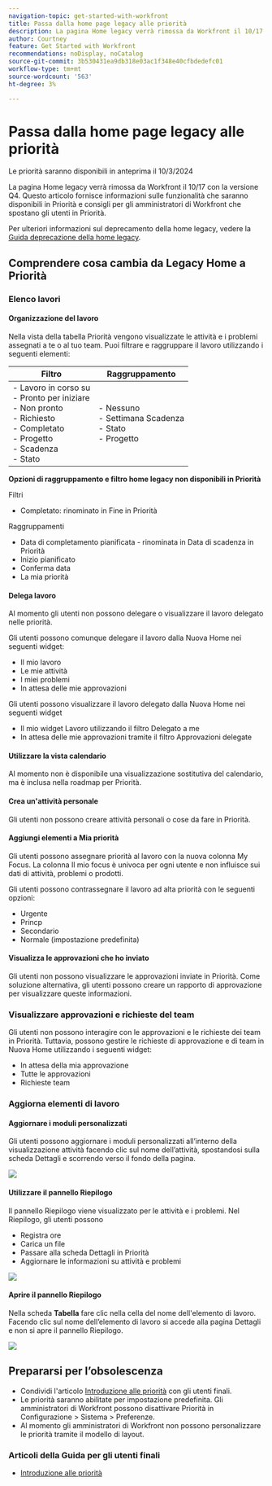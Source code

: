 ```yaml
---
navigation-topic: get-started-with-workfront
title: Passa dalla home page legacy alle priorità
description: La pagina Home legacy verrà rimossa da Workfront il 10/17 con la versione Q4. Questo articolo fornisce informazioni sulle funzionalità che saranno disponibili in Priorità e consigli per gli amministratori di Workfront che spostano gli utenti in Priorità.
author: Courtney
feature: Get Started with Workfront
recommendations: noDisplay, noCatalog
source-git-commit: 3b530431ea9db318e03ac1f348e40cfbdedefc01
workflow-type: tm+mt
source-wordcount: '563'
ht-degree: 3%

---
```



# Passa dalla home page legacy alle priorità

<span class="preview">Le priorità saranno disponibili in anteprima il 10/3/2024</span>

La pagina Home legacy verrà rimossa da Workfront il 10/17 con la versione Q4. Questo articolo fornisce informazioni sulle funzionalità che saranno disponibili in Priorità e consigli per gli amministratori di Workfront che spostano gli utenti in Priorità.

Per ulteriori informazioni sul deprecamento della home legacy, vedere la [Guida deprecazione della home legacy](/help/quicksilver/product-announcements/announcements/legacy-home-deprecation.md).

## Comprendere cosa cambia da Legacy Home a Priorità

### Elenco lavori

#### Organizzazione del lavoro

Nella vista della tabella Priorità vengono visualizzate le attività e i problemi assegnati a te o al tuo team. Puoi filtrare e raggruppare il lavoro utilizzando i seguenti elementi:

| **Filtro** | **Raggruppamento** |
|------------|-----------|
| - Lavoro in corso su <br> - Pronto per iniziare <br> - Non pronto <br> - Richiesto <br> - Completato <br> - Progetto <br> - Scadenza <br> - Stato | - Nessuno <br> - Settimana Scadenza <br> - Stato <br> - Progetto |


**Opzioni di raggruppamento e filtro home legacy non disponibili in Priorità**

Filtri

* Completato: rinominato in Fine in Priorità

Raggruppamenti

* Data di completamento pianificata - rinominata in Data di scadenza in Priorità
* Inizio pianificato
* Conferma data
* La mia priorità

#### Delega lavoro

Al momento gli utenti non possono delegare o visualizzare il lavoro delegato nelle priorità.

Gli utenti possono comunque delegare il lavoro dalla Nuova Home nei seguenti widget:

* Il mio lavoro
* Le mie attività
* I miei problemi
* In attesa delle mie approvazioni

Gli utenti possono visualizzare il lavoro delegato dalla Nuova Home nei seguenti widget

* Il mio widget Lavoro utilizzando il filtro Delegato a me
* In attesa delle mie approvazioni tramite il filtro Approvazioni delegate

#### Utilizzare la vista calendario

Al momento non è disponibile una visualizzazione sostitutiva del calendario, ma è inclusa nella roadmap per Priorità.

#### Crea un&#39;attività personale

Gli utenti non possono creare attività personali o cose da fare in Priorità.

#### Aggiungi elementi a Mia priorità

Gli utenti possono assegnare priorità al lavoro con la nuova colonna My Focus. La colonna Il mio focus è univoca per ogni utente e non influisce sui dati di attività, problemi o prodotti.

Gli utenti possono contrassegnare il lavoro ad alta priorità con le seguenti opzioni:

* Urgente
* Princp
* Secondario
* Normale (impostazione predefinita)

#### Visualizza le approvazioni che ho inviato

Gli utenti non possono visualizzare le approvazioni inviate in Priorità. Come soluzione alternativa, gli utenti possono creare un rapporto di approvazione per visualizzare queste informazioni.

### Visualizzare approvazioni e richieste del team

Gli utenti non possono interagire con le approvazioni e le richieste dei team in Priorità. Tuttavia, possono gestire le richieste di approvazione e di team in Nuova Home utilizzando i seguenti widget:

* In attesa della mia approvazione
* Tutte le approvazioni
* Richieste team

### Aggiorna elementi di lavoro

#### Aggiornare i moduli personalizzati

Gli utenti possono aggiornare i moduli personalizzati all’interno della visualizzazione attività facendo clic sul nome dell’attività, spostandosi sulla scheda Dettagli e scorrendo verso il fondo della pagina.

![](assets/custom-form-priorities.png)

#### Utilizzare il pannello Riepilogo

Il pannello Riepilogo viene visualizzato per le attività e i problemi. Nel Riepilogo, gli utenti possono

* Registra ore
* Carica un file
* Passare alla scheda Dettagli in Priorità
* Aggiornare le informazioni su attività e problemi

![](assets/assignments-summary.png)

<!--Can admins customize this? It looks different from the task/issue summary in other areas. -->

#### Aprire il pannello Riepilogo

Nella scheda **Tabella** fare clic nella cella del nome dell&#39;elemento di lavoro. Facendo clic sul nome dell’elemento di lavoro si accede alla pagina Dettagli e non si apre il pannello Riepilogo.

![](assets/open-summary-priorities.png)


## Prepararsi per l’obsolescenza

* Condividi l&#39;articolo [Introduzione alle priorità](/help/quicksilver/workfront-basics/priorities/get-started-with-priorities.md) con gli utenti finali.
* Le priorità saranno abilitate per impostazione predefinita. Gli amministratori di Workfront possono disattivare Priorità in Configurazione > Sistema > Preferenze.
* Al momento gli amministratori di Workfront non possono personalizzare le priorità tramite il modello di layout.

### Articoli della Guida per gli utenti finali

* [Introduzione alle priorità](/help/quicksilver/workfront-basics/priorities/get-started-with-priorities.md)